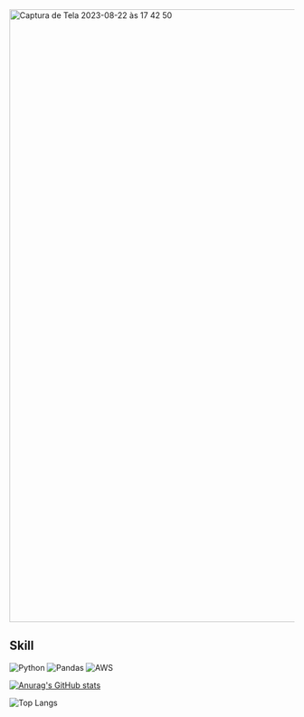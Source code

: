 
<img width="1083" alt="Captura de Tela 2023-08-22 às 17 42 50" src="https://github.com/elimesquita/elimesquita/assets/87777462/d703c0a4-2f38-4975-8174-aba380dfe7b0">


## Skill
![Python](https://img.shields.io/badge/Python-FFD43B?style=for-the-badge&logo=python&logoColor=blue) ![Pandas](https://img.shields.io/badge/Pandas-2C2D72?style=for-the-badge&logo=pandas&logoColor=white) ![AWS](https://img.shields.io/badge/Amazon_AWS-FF9900?style=for-the-badge&logo=amazonaws&logoColor=white)

[![Anurag's GitHub stats](https://github-readme-stats.vercel.app/api?username=elimesquita&show_icons=true&theme=synthwave)](https://github.com/anuraghazra/github-readme-stats)


![Top Langs](https://github-readme-stats.vercel.app/api/top-langs/?username=elimesquita&hide_progress=compact&theme=synthwave)
